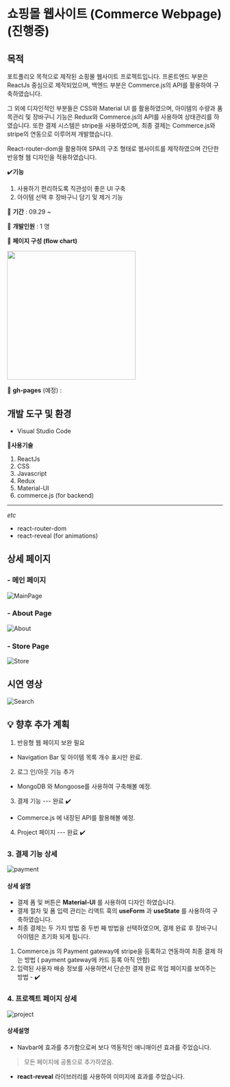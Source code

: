 
# 쇼핑몰 웹사이트 (Commerce Webpage) (진행중)
## 목적
포트폴리오 목적으로 제작된 쇼핑몰 웹사이트 프로젝트입니다.
프론트엔드 부분은 ReactJs 중심으로 제작되었으며, 백엔드 부분은 Commerce.js의 API를 활용하여 구축하였습니다.

그 외에 디자인적인 부분들은 CSS와 Material UI 를 활용하였으며, 아이템의 수량과 품목관리 및 장바구니 기능은 Redux와 Commerce.js의 API를 사용하여 상태관리를 하였습니다.
또한 결제 시스템은 stripe을 사용하였으며, 최종 결제는 Commerce.js와 stripe의 연동으로 이루어져 개발했습니다.

React-router-dom을 활용하여 SPA의 구조 형태로 웹사이트를 제작하였으며 간단한 반응형 웹 디자인을 적용하였습니다.

:heavy_check_mark:**기능**
1. 사용하기 편리하도록 직관성이 좋은 UI 구축
2. 아이템 선택 후 장바구니 담기 및 제거 기능 

:calendar: **기간** :
09.29 ~ 

:runner: **개발인원** :
1 명

:paperclip: **페이지 구성 (flow chart)** 

<img src="https://user-images.githubusercontent.com/56250064/136156422-71c66351-2cb2-45de-bdae-dfa2e0087dbc.png" witdh="500" height="300">


:page_facing_up: **gh-pages** (예정) : 


## 개발 도구 및 환경
- Visual Studio Code

:wrench:**사용기술**
1. ReactJs
2. CSS
3. Javascript
4. Redux
5. Material-UI
6. commerce.js (for backend)
<hr/>

*etc* 
- react-router-dom
- react-reveal (for animations)

## 상세 페이지 
### - 메인 페이지
![MainPage](https://user-images.githubusercontent.com/56250064/136158307-eaa41af4-287b-4ec8-a099-a03893bfd624.png)

### - About Page
![About](https://user-images.githubusercontent.com/56250064/136158630-9d082efd-bede-437d-b5ce-2daa4fe4e050.png)

### - Store Page
![Store](https://user-images.githubusercontent.com/56250064/136158983-82d14236-b394-407a-a3c0-7859c3739661.png)

## 시연 영상
![Search](https://user-images.githubusercontent.com/56250064/136161233-3a6792f8-1aa5-4587-8252-750bf95ad8fb.gif)

## :bulb: 향후 추가 계획

1. 반응형 웹 페이지 보완 필요
- Navigation Bar 및 아이템 목록 개수 표시만 완료.
2. 로그 인/아웃 기능 추가
- MongoDB 와 Mongoose를 사용하여 구축해볼 예정.
3. 결제 기능 --- 완료 :heavy_check_mark:
- Commerce.js 에 내장된 API를 활용해볼 예정.
4. Project 페이지 --- 완료 :heavy_check_mark:


### 3. 결제 기능 상세
![payment](https://user-images.githubusercontent.com/56250064/136744637-e49df9e2-8df4-415d-9a22-607f77d6432e.gif)

#### 상세 설명

- 결제 폼 및 버튼은 **Material-UI** 를 사용하여 디자인 하였습니다.
- 결제 절차 및 폼 입력 관리는 리액트 훅의 **useForm** 과 **useState** 를 사용하여 구축하였습니다.
-  최종 결제는 두 가지 방법 중 두번 째 방법을 선택하였으며, 결제 완료 후 장바구니 아이템은 초기화 되게 됩니다.
1. Commerce.js 의 Payment gateway에 stripe을 등록하고 연동하여 최종 결제 하는 방법 ( payment gateway에 카드 등록 아직 안함)
2. 입력된 사용자 배송 정보를 사용하면서 단순한 결제 완료 목업 페이지를 보여주는 방법 - :heavy_check_mark:

### 4. 프로젝트 페이지 상세
![project](https://user-images.githubusercontent.com/56250064/136909678-09875a73-f71f-4bbf-88d0-48563fdd6e4e.gif)

#### 상세설명
- Navbar에 효과를 추가함으로써 보다 역동적인 애니매이션 효과를 주었습니다.
> 모든 페이지에 공통으로 추가하였음.
- **react-reveal** 라이브러리를 사용하여 이미지에 효과를 주었습니다.
